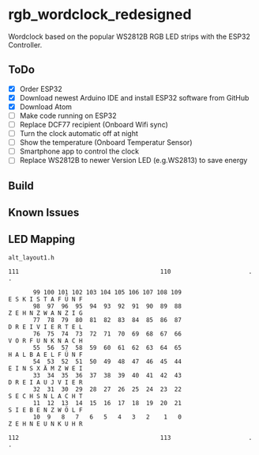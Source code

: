# rgb_wordclock_redesigned

Wordclock based on the popular WS2812B RGB LED strips with the ESP32 Controller.

## ToDo

- [x] Order ESP32
- [x] Download newest Arduino IDE and install ESP32 software from GitHub
- [x] Download Atom
- [ ] Make code running on ESP32
- [ ] Replace DCF77 recipient (Onboard Wifi sync)
- [ ] Turn the clock automatic off at night
- [ ] Show the temperature (Onboard Temperatur Sensor)
- [ ] Smartphone app to control the clock
- [ ] Replace WS2812B to newer Version LED (e.g.WS2813) to save energy

## Build

## Known Issues

## LED Mapping

`alt_layout1.h`

```
111                                        110                      .                        .

       99 100 101 102 103 104 105 106 107 108 109                      E S K I S T A F Ü N F
       98  97  96  95  94  93  92  91  90  89  88                      Z E H N Z W A N Z I G
       77  78  79  80  81  82  83  84  85  86  87                      D R E I V I E R T E L
       76  75  74  73  72  71  70  69  68  67  66                      V O R F U N K N A C H
       55  56  57  58  59  60  61  62  63  64  65                      H A L B A E L F Ü N F
       54  53  52  51  50  49  48  47  46  45  44                      E I N S X Ä M Z W E I
       33  34  35  36  37  38  39  40  41  42  43                      D R E I A U J V I E R
       32  31  30  29  28  27  26  25  24  23  22                      S E C H S N L A C H T
       11  12  13  14  15  16  17  18  19  20  21                      S I E B E N Z W Ö L F
       10  9   8   7   6   5   4   3   2    1   0                      Z E H N E U N K U H R

112                                        113                      .                         .
```
